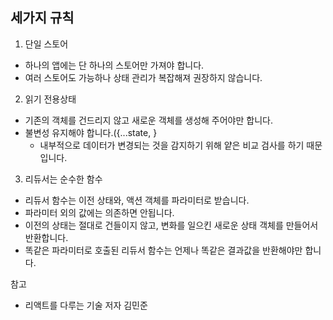 ## 세가지 규칙

1. 단일 스토어

- 하나의 앱에는 단 하나의 스토어만 가져야 합니다.
- 여러 스토어도 가능하나 상태 관리가 복잡해져 권장하지 않습니다.

2. 읽기 전용상태

- 기존의 객체를 건드리지 않고 새로운 객체를 생성해 주어야만 합니다.
- 불변성 유지해야 합니다.({...state, }
  - 내부적으로 데이터가 변경되는 것을 감지하기 위해 얕은 비교 검사를 하기 때문입니다.

3. 리듀서는 순수한 함수

- 리듀서 함수는 이전 상태와, 액션 객체를 파라미터로 받습니다.
- 파라미터 외의 값에는 의존하면 안됩니다.
- 이전의 상태는 절대로 건들이지 않고, 변화를 일으킨 새로운 상태 객체를 만들어서 반환합니다.
- 똑같은 파라미터로 호출된 리듀서 함수는 언제나 똑같은 결과값을 반환해야만 합니다.

참고

- 리액트를 다루는 기술 저자 김민준
